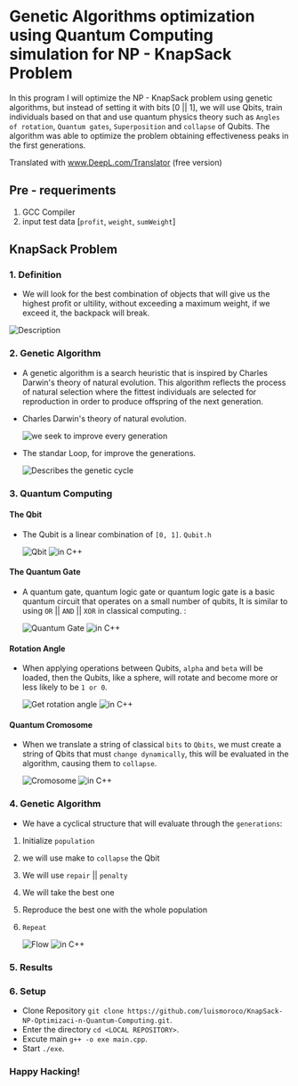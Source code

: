 # Genetic Algorithms optimization using Quantum Computing simulation for NP - KnapSack Problem

In this program I will optimize the NP - KnapSack problem using genetic algorithms, but instead of setting it with bits [0 || 1], we will use Qbits, train individuals based on that and use quantum physics theory such as `Angles of rotation`, `Quantum gates`, `Superposition` and `collapse` of Qubits. The algorithm was able to optimize the problem obtaining effectiveness peaks in the first generations.

Translated with www.DeepL.com/Translator (free version)

## Pre - requeriments

1. GCC Compiler
2. input test data [`profit`, `weight`, `sumWeight`]

## KnapSack Problem

### 1. Definition 

* We will look for the best combination of objects that will give us the highest profit or ultility, without exceeding a maximum weight, if we exceed it, the backpack will break.

![Description](Docs/knapsack.png)

### 2. Genetic Algorithm

* A genetic algorithm is a search heuristic that is inspired by Charles Darwin's theory of natural evolution. This algorithm reflects the process of natural selection where the fittest individuals are selected for reproduction in order to produce offspring of the next generation.

* Charles Darwin's theory of natural evolution.

    ![we seek to improve every generation ](Docs/evolucion.jpg)

* The standar Loop, for improve the generations.

    ![Describes the genetic cycle ](Docs/geneticalgorithm.png)

### 3. Quantum Computing

#### The Qbit 
* The Qubit is a linear combination of `[0, 1]`.  `Qubit.h`

    ![Qbit](Docs/qubit.jpg)
    ![in C++](Docs/qbith.png)

#### The Quantum Gate
* A quantum gate, quantum logic gate or quantum logic gate is a basic quantum circuit that operates on a small number of qubits, It is similar to using `OR` || `AND` || `XOR` in classical computing. :

    ![Quantum Gate](Docs/quantumgate.png)
    ![in C++](Docs/quangatecpp.png)

#### Rotation Angle
* When applying operations between Qubits, `alpha` and `beta` will be loaded, then the Qubits, like a sphere, will rotate and become more or less likely to be `1 or 0`.
    
    ![Get rotation angle](Docs/angulos.png)
    ![in C++](Docs/rotationangleee.png)

#### Quantum Cromosome
* When we translate a string of classical `bits` to `Qbits`, we must create a string of Qbits that must `change dynamically`, this will be evaluated in the algorithm, causing them to `collapse`. 

    ![Cromosome](Docs/cromosomeqbits.png)
    ![in C++](Docs/cromosomecpp.png)

### 4. Genetic Algorithm

* We have a cyclical structure that will evaluate through the `generations`: 

1. Initialize `population`
2. we will use make to `collapse` the Qbit
3. We will use `repair` || `penalty`
4. We will take the best one 
5. Reproduce the best one with the whole population 
6. `Repeat`

    ![Flow](Docs/flujomap.png)
    ![in C++](Docs/FUjocpp.png)

### 5. Results



### 6. Setup

* Clone Repository `git clone https://github.com/luismoroco/KnapSack-NP-Optimizaci-n-Quantum-Computing.git`.
* Enter the directory `cd <LOCAL REPOSITORY>`.
* Excute main `g++ -o exe main.cpp`.
* Start `./exe`.

### Happy Hacking!